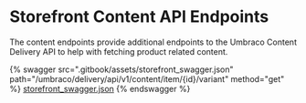 # Storefront Content API Endpoints

The content endpoints provide additional endpoints to the Umbraco Content Delivery API to help with fetching product related content.

{% swagger src=".gitbook/assets/storefront_swagger.json" path="/umbraco/delivery/api/v1/content/item/{id}/variant" method="get" %}
[storefront_swagger.json](.gitbook/assets/storefront_swagger.json)
{% endswagger %}